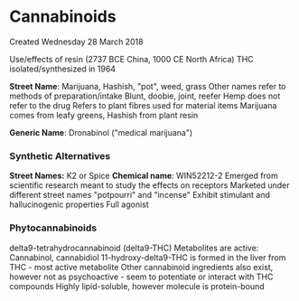 # Cannabinoids
Created Wednesday 28 March 2018

Use/effects of resin (2737 BCE China, 1000 CE North Africa)
THC isolated/synthesized in 1964

**Street Name**: Marijuana, Hashish, "pot", weed, grass
Other names refer to methods of preparation/intake
Blunt, doobie, joint, reefer
Hemp does not refer to the drug
Refers to plant fibres used for material items
Marijuana comes from leafy greens, Hashish from plant resin
	
**Generic Name**: Dronabinol ("medical marijuana")

### Synthetic Alternatives
**Street Names:** K2 or Spice
**Chemical name**: WIN52212-2
Emerged from scientific research meant to study the effects on receptors
Marketed under different street names
"potpourri" and "incense"
Exhibit stimulant and hallucinogenic properties
Full agonist


### Phytocannabinoids
delta9-tetrahydrocannabinoid (delta9-THC)
Metabolites are active: Cannabinol, cannabidiol
11-hydroxy-delta9-THC is formed in the liver from THC - most active metabolite
Other cannabinoid ingredients also exist, however not as psychoactive - seem to potentiate or interact with THC compounds
Highly lipid-soluble, however molecule is protein-bound



